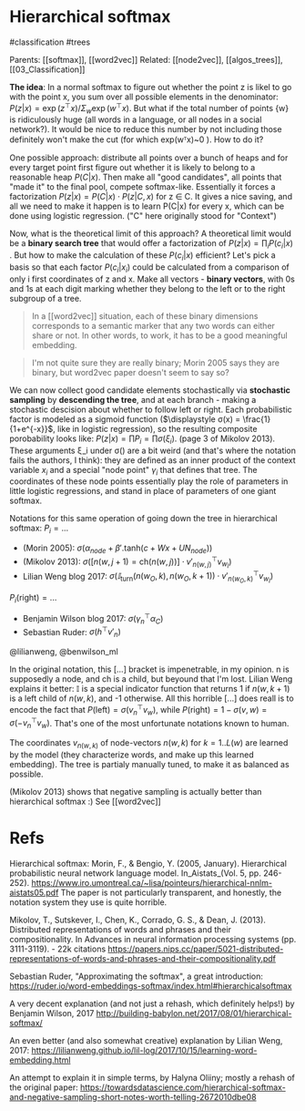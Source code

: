 # Hierarchical softmax

#classification #trees

Parents: [[softmax]], [[word2vec]]
Related: [[node2vec]], [[algos_trees]], [[03_Classification]]

**The idea**: In a normal softmax to figure out whether the point z is likel to go with the point x, you sum over all possible elements in the denominator: $P(z|x) = \exp(z ^\top x)/Σ_w \exp(w ^\top x)$. But what if the total number of points {w} is ridiculously huge (all words in a language, or all nodes in a social network?). It would be nice to reduce this number by not including those definitely won't make the cut (for which exp(wᵀx)~0 ). How to do it?

One possible approach: distribute all points over a bunch of heaps and for every target point first figure out whether it is likely to belong to a reasonable heap $P(C|x)$. Then make all "good candidates", all points that "made it" to the final pool, compete softmax-like. Essentially it forces a factorization $P(z|x) = P(C|x)\cdot P(z|C,x)$ for z ∈ C. It gives a nice saving, and all we need to make it happen is to learn P(C|x) for every x, which can be done using logistic regression. ("C" here originally stood for "Context")

Now, what is the theoretical limit of this approach? A theoretical limit would be a **binary search tree** that would offer a factorization of $P(z|x) = \prod_i P(c_i | x)$ . But how to make the calculation of these $P(c_i | x)$ efficient? Let's pick a basis so that each factor $P(c_i| x_i)$ could be calculated from a comparison of only i first coordinates of z and x. Make all vectors - **binary vectors**, with 0s and 1s at each digit marking whether they belong to the left or to the right subgroup of a tree. 

> In a [[word2vec]] situation, each of these binary dimensions corresponds to a semantic marker that any two words can either share or not. In other words, to work, it has to be a good meaningful embedding.

> I'm not quite sure they are really binary; Morin 2005 says they are binary, but word2vec paper doesn't seem to say so?

We can now collect good candidate elements stochastically via **stochastic sampling** by **descending the tree**, and at each branch - making a stochastic descision about whether to follow left or right. Each probabilistic factor is modeled as a sigmoid function ($\displaystyle σ(x) = \frac{1}{1+e^{-x}}$, like in logistic regression), so the resulting composite porobability looks like: $P(z|x) = \prod P_i = \prod σ(ξ_i)$. (page 3 of Mikolov 2013). These arguments ξ_i under σ() are a bit weird (and that's where the notation fails the authors, I think): they are defined as an inner product of the context variable $x_i$ and a special "node point" $γ_i$ that defines that tree. The coordinates of these node points essentially play the role of parameters in little logistic regressions, and stand in place of parameters of one giant softmax.

Notations for this same operation of going down the tree in hierarchical softmax:
$P_i=...$
* (Morin 2005):                         $σ\big(α_{node} + β'.\text{tanh}(c+Wx+UN_{node})\big)$
* (Mikolov 2013):                      $σ\big([n(w,j+1)=\text{ch}(n(w,j))]\cdot v'_{n(w,j)} {}^\top v_{w_I} \big)$
* Lilian Weng blog 2017:          $σ(𝕀_\text{turn}(n(w_O,k),n(w_O,k+1))⋅v'_{n(w_O,k)} {}^⊤ v_{w_I})$

$P_i(\text{right})=...$
* Benjamin Wilson blog 2017:  $σ(γ_n ^\top α_C)$
* Sebastian Ruder:                    $σ(h ^⊤ v'_n)$

@lilianweng, @benwilson_ml

 In the original notation, this $[...]$ bracket is impenetrable, in my opinion. n is supposedly a node, and ch is a child, but beyound that I'm lost. Lilian Weng explains it better: 𝕀 is a special indicator function that returns 1 if $n(w,k+1)$ is a left child of $n(w,k)$, and -1 otherwise. All this horrible $[...]$ does reall is to encode the fact that $P(\text{left}) = σ(v_n^⊤v_w)$, while $P(\text{right}) = 1-σ(v,w) = σ(-v_n^⊤v_w)$. That's one of the most unfortunate notations known to human.
 
 The coordinates $v_{n(w,k)}$ of node-vectors $n(w,k)$ for $k=1..L(w)$ are learned by the model (they characterize words, and make up this learned embedding). The tree is partialy manually tuned, to make it as balanced as possible.
 
 (Mikolov 2013) shows that negative sampling is actually better than hierarchical softmax :) See [[word2vec]]

# Refs

Hierarchical softmax:
Morin, F., & Bengio, Y. (2005, January). Hierarchical probabilistic neural network language model. In_Aistats_(Vol. 5, pp. 246-252).
https://www.iro.umontreal.ca/~lisa/pointeurs/hierarchical-nnlm-aistats05.pdf
The paper is not particularly transparent, and honestly, the notation system they use is quite horrible.

Mikolov, T., Sutskever, I., Chen, K., Corrado, G. S., & Dean, J. (2013). Distributed representations of words and phrases and their compositionality. In Advances in neural information processing systems (pp. 3111-3119). - 22k citations https://papers.nips.cc/paper/5021-distributed-representations-of-words-and-phrases-and-their-compositionality.pdf

Sebastian Ruder, "Approximating the softmax", a great introduction:
https://ruder.io/word-embeddings-softmax/index.html#hierarchicalsoftmax

A very decent explanation (and not just a rehash, which definitely helps!) by Benjamin Wilson, 2017
http://building-babylon.net/2017/08/01/hierarchical-softmax/

An even better (and also somewhat creative) explanation by Lilian Weng, 2017:
https://lilianweng.github.io/lil-log/2017/10/15/learning-word-embedding.html

An attempt to explain it in simple terms, by Halyna Oliiny; mostly a rehash of the original paper:
https://towardsdatascience.com/hierarchical-softmax-and-negative-sampling-short-notes-worth-telling-2672010dbe08